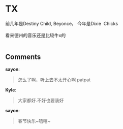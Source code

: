 # TX

<div id="msgcns!9884D0A402622CB2!3651" class="bvMsg">前几年是Destiny Child, Beyonce， 今年是Dixie  Chicks<br /><br />看来德州的音乐还是比较牛x的<br /> <br /></div>

## Comments

**sayon**:
> 怎么了啊，听上去不太开心啊
patpat

**Kyle**:
> 大家都好.不好也要装好

**sayon**:
> 春节快乐~嘻嘻~

